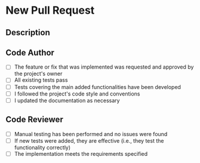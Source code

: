 # New Pull Request
## Description



## Code Author

- [ ] The feature or fix that was implemented was requested and approved by the project's owner
- [ ] All existing tests pass
- [ ] Tests covering the main added functionalities have been developed
- [ ] I followed the project's code style and conventions
- [ ] I updated the documentation as necessary

## Code Reviewer

- [ ] Manual testing has been performed and no issues were found
- [ ] If new tests were added, they are effective (i.e., they test the functionality correctly)
- [ ] The implementation meets the requirements specified
